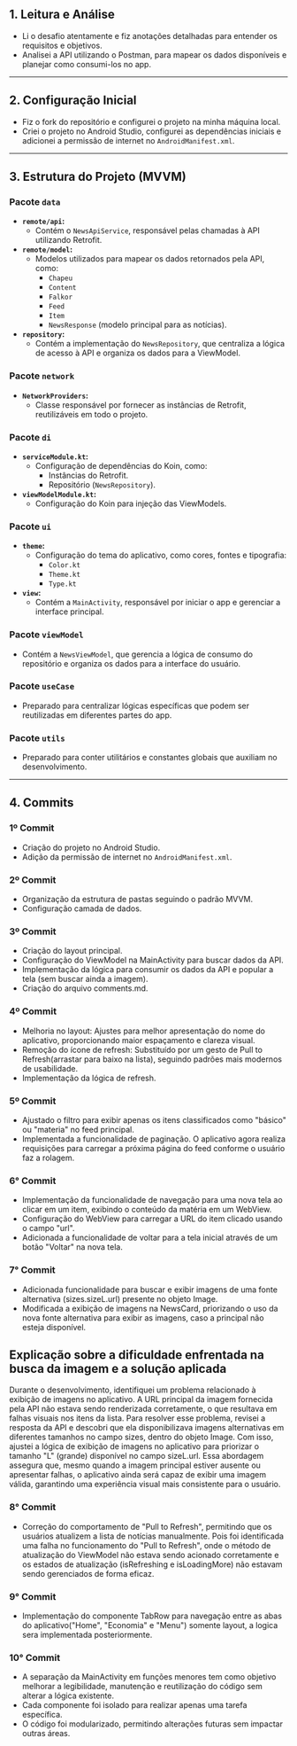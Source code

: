 ## 1. Leitura e Análise
- Li o desafio atentamente e fiz anotações detalhadas para entender os requisitos e objetivos.
- Analisei a API utilizando o Postman, para mapear os dados disponíveis e planejar como consumi-los no app.

---

## 2. Configuração Inicial
- Fiz o fork do repositório e configurei o projeto na minha máquina local.
- Criei o projeto no Android Studio, configurei as dependências iniciais e adicionei a permissão de internet no `AndroidManifest.xml`.

---

## 3. Estrutura do Projeto (MVVM)

### **Pacote `data`**
- **`remote/api`:**
    - Contém o `NewsApiService`, responsável pelas chamadas à API utilizando Retrofit.
- **`remote/model`:**
    - Modelos utilizados para mapear os dados retornados pela API, como:
        - `Chapeu`
        - `Content`
        - `Falkor`
        - `Feed`
        - `Item`
        - `NewsResponse` (modelo principal para as notícias).
- **`repository`:**
    - Contém a implementação do `NewsRepository`, que centraliza a lógica de acesso à API e organiza os dados para a ViewModel.

### **Pacote `network`**
- **`NetworkProviders`:**
    - Classe responsável por fornecer as instâncias de Retrofit, reutilizáveis em todo o projeto.

### **Pacote `di`**
- **`serviceModule.kt`:**
    - Configuração de dependências do Koin, como:
        - Instâncias do Retrofit.
        - Repositório (`NewsRepository`).
- **`viewModelModule.kt`:**
    - Configuração do Koin para injeção das ViewModels.

### **Pacote `ui`**
- **`theme`:**
    - Configuração do tema do aplicativo, como cores, fontes e tipografia:
        - `Color.kt`
        - `Theme.kt`
        - `Type.kt`
- **`view`:**
    - Contém a `MainActivity`, responsável por iniciar o app e gerenciar a interface principal.

### **Pacote `viewModel`**
- Contém a `NewsViewModel`, que gerencia a lógica de consumo do repositório e organiza os dados para a interface do usuário.

### **Pacote `useCase`**
- Preparado para centralizar lógicas específicas que podem ser reutilizadas em diferentes partes do app.

### **Pacote `utils`**
- Preparado para conter utilitários e constantes globais que auxiliam no desenvolvimento.

---

## 4. Commits

### **1º Commit**
- Criação do projeto no Android Studio.
- Adição da permissão de internet no `AndroidManifest.xml`.

### **2º Commit**
- Organização da estrutura de pastas seguindo o padrão MVVM.
- Configuração camada de dados.

### **3º Commit**
- Criação do layout principal.
- Configuração do ViewModel na MainActivity para buscar dados da API.
- Implementação da lógica para consumir os dados da API e popular a tela (sem buscar ainda a imagem).
- Criação do arquivo comments.md.

### **4º Commit**
- Melhoria no layout: Ajustes para melhor apresentação do nome do aplicativo, proporcionando maior espaçamento e clareza visual.
- Remoção do ícone de refresh: Substituído por um gesto de Pull to Refresh(arrastar para baixo na lista), seguindo padrões mais modernos de usabilidade.
- Implementação da lógica de refresh.

### **5º Commit**
- Ajustado o filtro para exibir apenas os itens classificados como "básico" ou "materia" no feed principal.
- Implementada a funcionalidade de paginação. O aplicativo agora realiza requisições para carregar a próxima página do feed conforme o usuário faz a rolagem.

### **6° Commit**
- Implementação da funcionalidade de navegação para uma nova tela ao clicar em um item, exibindo o conteúdo da matéria em um WebView.
- Configuração do WebView para carregar a URL do item clicado usando o campo "url".
- Adicionada a funcionalidade de voltar para a tela inicial através de um botão "Voltar" na nova tela.

### **7° Commit**
- Adicionada funcionalidade para buscar e exibir imagens de uma fonte alternativa (sizes.sizeL.url) presente no objeto Image.
- Modificada a exibição de imagens na NewsCard, priorizando o uso da nova fonte alternativa para exibir as imagens, caso a principal não esteja disponível.

## Explicação sobre a dificuldade enfrentada na busca da imagem e a solução aplicada

Durante o desenvolvimento, identifiquei um problema relacionado à exibição de imagens no aplicativo. A URL principal da imagem fornecida pela API não estava sendo renderizada corretamente, o que resultava em falhas visuais nos itens da lista.
Para resolver esse problema, revisei a resposta da API e descobri que ela disponibilizava imagens alternativas em diferentes tamanhos no campo sizes, dentro do objeto Image. Com isso, ajustei a lógica de exibição de imagens no aplicativo para priorizar o tamanho "L" (grande) disponível no campo sizeL.url.
Essa abordagem assegura que, mesmo quando a imagem principal estiver ausente ou apresentar falhas, o aplicativo ainda será capaz de exibir uma imagem válida, garantindo uma experiência visual mais consistente para o usuário.

### **8° Commit**
- Correção do comportamento de "Pull to Refresh", permitindo que os usuários atualizem a lista de notícias manualmente.
Pois foi identificada uma falha no funcionamento do "Pull to Refresh", onde o método de atualização do ViewModel não estava sendo acionado corretamente e os estados de atualização (isRefreshing e isLoadingMore) não estavam sendo gerenciados de forma eficaz.

### **9° Commit**
- Implementação do componente TabRow para navegação entre as abas do aplicativo("Home", "Economia" e "Menu") somente layout, a logica sera implementada posteriormente.

### **10° Commit**
- A separação da MainActivity em funções menores tem como objetivo melhorar a legibilidade, manutenção e reutilização do código sem alterar a lógica existente.
- Cada componente foi isolado para realizar apenas uma tarefa específica.
- O código foi modularizado, permitindo alterações futuras sem impactar outras áreas.